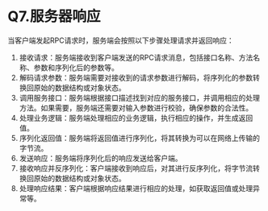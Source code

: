# Q7.服务器响应

当客户端发起RPC请求时，服务端会按照以下步骤处理请求并返回响应：

1. 接收请求：服务端接收到客户端发送的RPC请求消息，包括接口名称、方法名称、参数和序列化后的参数等。
2. 解码请求参数：服务端需要对接收到的请求参数进行解码，将序列化的参数转换回原始的数据结构或对象状态。
3. 调用服务接口：服务端根据接口描述找到对应的服务接口，并调用相应的处理方法。如果需要，服务端还需要对输入参数进行校验，确保参数的合法性。
4. 处理业务逻辑：服务端处理相应的业务逻辑，执行相应的操作，并生成返回值。
5. 序列化返回值：服务端将返回值进行序列化，将其转换为可以在网络上传输的字节流。
6. 发送响应：服务端将序列化后的响应发送给客户端。
7. 接收响应并反序列化：客户端接收到响应后，对其进行反序列化，将字节流转换回原始的数据结构或对象状态。
8. 处理响应结果：客户端根据响应结果进行相应的处理，如获取返回值或处理异常等。